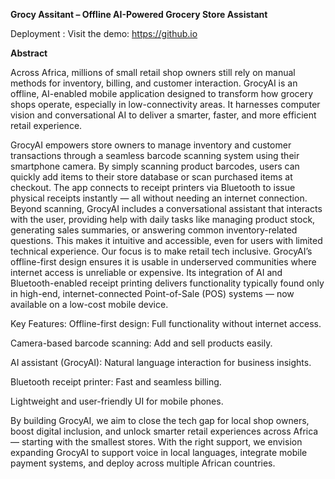 **Grocy Assitant – Offline AI-Powered Grocery Store Assistant**

Deployment : Visit the demo: https://github.io

**Abstract**
<img></img>

Across Africa, millions of small retail shop owners still rely on manual methods for inventory, billing, and customer interaction. GrocyAI is an offline, AI-enabled mobile application designed to transform how grocery shops operate, especially in low-connectivity areas. It harnesses computer vision and conversational AI to deliver a smarter, faster, and more efficient retail experience.

GrocyAI empowers store owners to manage inventory and customer transactions through a seamless barcode scanning system using their smartphone camera. By simply scanning product barcodes, users can quickly add items to their store database or scan purchased items at checkout. The app connects to receipt printers via Bluetooth to issue physical receipts instantly — all without needing an internet connection.
Beyond scanning, GrocyAI includes a conversational assistant that interacts with the user, providing help with daily tasks like managing product stock, generating sales summaries, or answering common inventory-related questions. This makes it intuitive and accessible, even for users with limited technical experience.
Our focus is to make retail tech inclusive. GrocyAI’s offline-first design ensures it is usable in underserved communities where internet access is unreliable or expensive. Its integration of AI and Bluetooth-enabled receipt printing delivers functionality typically found only in high-end, internet-connected Point-of-Sale (POS) systems — now available on a low-cost mobile device.

Key Features:
Offline-first design: Full functionality without internet access.


Camera-based barcode scanning: Add and sell products easily.


AI assistant (GrocyAI): Natural language interaction for business insights.


Bluetooth receipt printer: Fast and seamless billing.


Lightweight and user-friendly UI for mobile phones.


By building GrocyAI, we aim to close the tech gap for local shop owners, boost digital inclusion, and unlock smarter retail experiences across Africa — starting with the smallest stores. With the right support, we envision expanding GrocyAI to support voice in local languages, integrate mobile payment systems, and deploy across multiple African countries.

